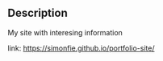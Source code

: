 ## Description
My site with interesing information

link: https://simonfie.github.io/portfolio-site/